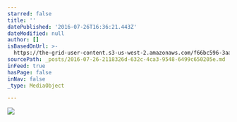 ```yaml
---
starred: false
title: ''
datePublished: '2016-07-26T16:36:21.443Z'
dateModified: null
author: []
isBasedOnUrl: >-
  https://the-grid-user-content.s3-us-west-2.amazonaws.com/f66bc596-3aa8-477d-8c75-9b0faa043c55.jpg
sourcePath: _posts/2016-07-26-2118326d-632c-4ca3-9548-6499c650205e.md
inFeed: true
hasPage: false
inNav: false
_type: MediaObject

---
```

![](https://the-grid-user-content.s3-us-west-2.amazonaws.com/f66bc596-3aa8-477d-8c75-9b0faa043c55.jpg)